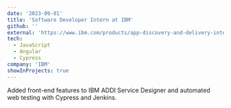 ```yaml
---
date: '2023-09-01'
title: 'Software Developer Intern at IBM'
github: ''
external: 'https://www.ibm.com/products/app-discovery-and-delivery-intelligence'
tech:
  - JavaScript
  - Angular
  - Cypress
company: 'IBM'
showInProjects: true
---
```


Added front-end features to IBM ADDI Service Designer and automated web testing with Cypress and Jenkins.
